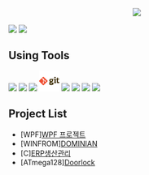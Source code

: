 <p align='center'>
  <a href="https://github.com/lmrang">
    <img src="https://capsule-render.vercel.app/api?type=waving&color=gradient&fontColor=FFFFFF&height=300&section=header&text=Study%20Repository&fontSize=50"/>
  </a>
</p>

<!--## lmrang's github
- 😄Name : Irang Lim
- 📫Emali : limlr@naver.com
-->
<img src="https://github-readme-stats.vercel.app/api?username=lmrang&theme=synthwave&show_icons=true"/>

<img src="https://github-readme-stats.vercel.app/api/top-langs/?username=lmrang&theme=synthwave&layout=compact"/>

<!--## Tech Stack
<h3 align='center'>Languages</h3>
<p>
<a href="https://github.com/lmrang/StudyWPF.git" target="_blank"><img alt="C#" src="https://img.shields.io/badge/c%23-%23239120.svg?style=flat&logo=c-sharp&logoColor=white"/></a>
</P>-->


## Using Tools
<p align='left'>
    <img height="40" src="https://img.icons8.com/color/48/000000/visual-studio-2019.png">
    <img height="40" src="https://img.icons8.com/fluent/48/000000/visual-studio-code-2019.png">
    <img height="40" src="https://d1jnx9ba8s6j9r.cloudfront.net/blog/wp-content/uploads/2019/10/logo.png">
    <img height="40" src="https://github.com/Pythunder/explore/blob/80688e429a7d4ef2fca1e82350fe8e3517d3494d/topics/git/git.png">
    <img height="40" src="https://upload.wikimedia.org/wikipedia/commons/b/b6/PuTTY_icon_128px.png">
    <img height="40" src="https://img.icons8.com/color/48/000000/raspberry-pi.png">
    <img height="40" src="https://mosquitto.org/stickers/mosquitto-mono.png">
    <img height="40" src="https://img.icons8.com/fluent/48/000000/vmware-workstation-player.png">
    <!--<img height="40" src="https://taiwebs.com/upload/icons/vnc-connect-enterprise220-220.png">-->
</p>

## Project List
- [WPF][WPF 프로젝트](https://github.com/lmrang/StudyWPF/tree/main/portfolio)
- [WINFROM][DOMINIAN](https://github.com/AellimSun/Dominion-project_pamatto)
- [C][ERP생산관리](https://github.com/lmrang/1st_Project#erp-%EC%83%9D%EC%82%B0%EA%B4%80%EB%A6%AC-%ED%94%84%EB%A1%9C%EA%B7%B8%EB%9E%A8--%EC%82%AC%EC%9A%A9%EC%96%B8%EC%96%B4--c-)
- [ATmega128][Doorlock](https://github.com/lmrang/ATmega128A/tree/main/Mini_Project)








<!--
**lmrang/lmrang** is a ✨ _special_ ✨ repository because its `README.md` (this file) appears on your GitHub profile.

Here are some ideas to get you started:

- 🔭 I’m currently working on ...
- 🌱 I’m currently learning ...
- 👯 I’m looking to collaborate on ...
- 🤔 I’m looking for help with ...
- 💬 Ask me about ...
- 📫 How to reach me: ...
- 😄 Pronouns: ...
- ⚡ Fun fact: ...
-->
